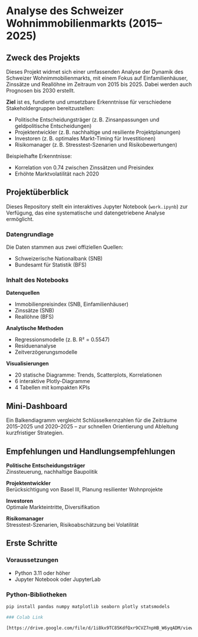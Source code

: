 # Analyse des Schweizer Wohnimmobilienmarkts (2015–2025)

## Zweck des Projekts

Dieses Projekt widmet sich einer umfassenden Analyse der Dynamik des Schweizer Wohnimmobilienmarkts, mit einem Fokus auf Einfamilienhäuser, Zinssätze und Reallöhne im Zeitraum von 2015 bis 2025. Dabei werden auch Prognosen bis 2030 erstellt.

**Ziel** ist es, fundierte und umsetzbare Erkenntnisse für verschiedene Stakeholdergruppen bereitzustellen:

- Politische Entscheidungsträger (z. B. Zinsanpassungen und geldpolitische Entscheidungen)
- Projektentwickler (z. B. nachhaltige und resiliente Projektplanungen)
- Investoren (z. B. optimales Markt-Timing für Investitionen)
- Risikomanager (z. B. Stresstest-Szenarien und Risikobewertungen)

Beispielhafte Erkenntnisse:

- Korrelation von 0.74 zwischen Zinssätzen und Preisindex
- Erhöhte Marktvolatilität nach 2020

## Projektüberblick

Dieses Repository stellt ein interaktives Jupyter Notebook (`work.ipynb`) zur Verfügung, das eine systematische und datengetriebene Analyse ermöglicht.

### Datengrundlage

Die Daten stammen aus zwei offiziellen Quellen:

- Schweizerische Nationalbank (SNB)
- Bundesamt für Statistik (BFS)

### Inhalt des Notebooks

**Datenquellen**

- Immobilienpreisindex (SNB, Einfamilienhäuser)
- Zinssätze (SNB)
- Reallöhne (BFS)

**Analytische Methoden**

- Regressionsmodelle (z. B. R² = 0.5547)
- Residuenanalyse
- Zeitverzögerungsmodelle

**Visualisierungen**

- 20 statische Diagramme: Trends, Scatterplots, Korrelationen
- 6 interaktive Plotly-Diagramme
- 4 Tabellen mit kompakten KPIs

## Mini-Dashboard

Ein Balkendiagramm vergleicht Schlüsselkennzahlen für die Zeiträume 2015–2025 und 2020–2025 – zur schnellen Orientierung und Ableitung kurzfristiger Strategien.

## Empfehlungen und Handlungsempfehlungen

**Politische Entscheidungsträger**  
Zinssteuerung, nachhaltige Baupolitik

**Projektentwickler**  
Berücksichtigung von Basel III, Planung resilienter Wohnprojekte

**Investoren**  
Optimale Markteintritte, Diversifikation

**Risikomanager**  
Stresstest-Szenarien, Risikoabschätzung bei Volatilität

## Erste Schritte

### Voraussetzungen

- Python 3.11 oder höher
- Jupyter Notebook oder JupyterLab

### Python-Bibliotheken

```bash
pip install pandas numpy matplotlib seaborn plotly statsmodels

### Colab Link

[https://drive.google.com/file/d/1i8kx9TC85KdfQxr9CVZ7npHB_W6yqADM/view?usp=drive_link](https://drive.google.com/file/d/1i8kx9TC85KdfQxr9CVZ7npHB_W6yqADM/view?usp=drive_link)


